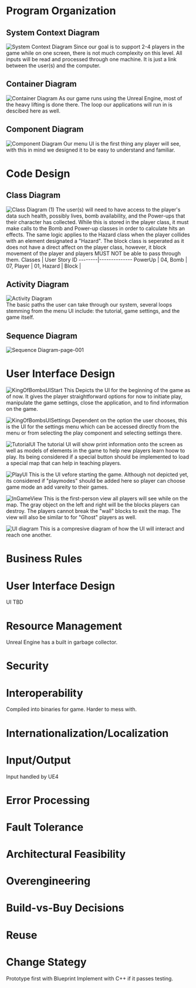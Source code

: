 # Program Organization

## System Context Diagram
![System Context Diagram](https://user-images.githubusercontent.com/71106921/108025748-0c5ca180-6ff5-11eb-869c-7ea994bc655c.jpeg)
Since our goal is to support 2-4 players in the game while on one screen, there is not much complexity on this level. All inputs will be read and processed through one machine. It is just a link between the user(s) and the computer.

## Container Diagram
![Container Diagram](https://user-images.githubusercontent.com/71106921/108025767-1aaabd80-6ff5-11eb-9e6b-5195bc6315cd.jpeg)
As our game runs using the Unreal Engine, most of the heavy lifting is done there. The loop our applications will run in is descibed here as well.

## Component Diagram
![Component Diagram](https://user-images.githubusercontent.com/71106921/108025776-21d1cb80-6ff5-11eb-993f-6771bb6ccdce.jpeg)
Our menu UI is the first thing any player will see, with this in mind we designed it to be easy to understand and familiar.

# Code Design

## Class Diagram
![Class Diagram (1)](https://user-images.githubusercontent.com/71106921/108143609-14b8e900-7096-11eb-931c-dbbe02d15bfe.jpeg)
The user(s) will need to have access to the player's data such health, possibly lives, bomb availability, and the Power-ups that their character has collected. While this is stored in the player class, it must make calls to the Bomb and Power-up classes in order to calculate hits an effects. The same logic applies to the Hazard class when the player collides with an element designated a "Hazard". The block class is seperated as it does not have a direct affect on the player class, however, it block movement of the player and players MUST NOT be able to pass through them.
Classes | User Story ID 
--------|--------------
PowerUp | 04, 
Bomb | 07, 
Player | 01,
Hazard | 
Block | 


## Activity Diagram
![Activity Diagram](https://user-images.githubusercontent.com/71106921/108025801-2ac29d00-6ff5-11eb-864d-8ed044fbba00.jpeg)
<br />The basic paths the user can take through our system, several loops stemming from the menu UI include: the tutorial, game settings, and the game itself.

## Sequence Diagram
![Sequence Diagram-page-001](https://user-images.githubusercontent.com/71106921/108026279-0a471280-6ff6-11eb-81d7-85ad1b605b7d.jpg)

# User Interface Design
![KingOfBombsUIStart](https://user-images.githubusercontent.com/71106921/108016462-91898b80-6fe0-11eb-98a6-389839f739b3.png)
This Depicts the UI for the beginning of the game as of now. It gives the player straightforward options for now to initiate play, manipulate the game settings, close the application, and to find information on the game.

![KingOfBombsUISettings](https://user-images.githubusercontent.com/71106921/108136062-48d8dd80-7087-11eb-924d-9d47908ba346.png)
Dependent on the option the user chooses, this is the UI for the settings menu which can be accessed directly from the menu or from selecting the play component and selecting settings there.

![TutorialUI](https://user-images.githubusercontent.com/71106921/108135766-b7696b80-7086-11eb-80ac-ca4078cff707.png)
The tutorial UI will show print information onto the screen as well as models of elements in the game to help new players learn hoow to play. Its being considered if a special button should be implemented to load a special map that can help in teaching players.

![PlayUI](https://user-images.githubusercontent.com/71106921/108135747-ab7da980-7086-11eb-8d93-d8b656cc82af.png)
This is the UI vefore starting the game. Although not depicted yet, its considered if "playmodes" should be added here so player can choose game mode an add vareity to their games. 

![InGameView](https://user-images.githubusercontent.com/71106921/108016477-9d754d80-6fe0-11eb-9387-b51e4690b086.png)
This is the first-person view all players will see while on the map. The gray object on the left and right will be the blocks players can destroy. The players cannot break the "wall" blocks to exit the map. The view will also be similar to for "Ghost" players as well.

![UI diagram](https://user-images.githubusercontent.com/71106921/108139771-c8b67600-708e-11eb-8c16-bb7f0bd70f31.jpeg)
This is a compresive diagram of how the UI will interact and reach one another.

# Business Rules


# User Interface Design
UI TBD 

# Resource Management
Unreal Engine has a built in garbage collector.

# Security


# Interoperability
Compiled into binaries for game. Harder to mess with.

# Internationalization/Localization


# Input/Output
Input handled by UE4

# Error Processing


# Fault Tolerance


# Architectural Feasibility


# Overengineering


# Build-vs-Buy Decisions


# Reuse


# Change Stategy
Prototype first with Blueprint Implement with C++ if it passes testing.
